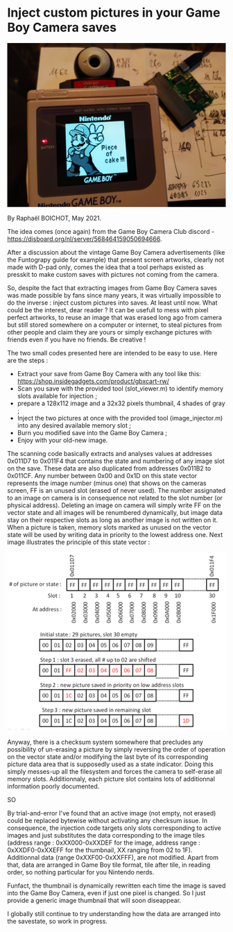 # Inject custom pictures in your Game Boy Camera saves

![Time for creativity](https://github.com/Raphael-Boichot/Inject-pictures-in-your-Game-Boy-Camera-saves/blob/main/Pictures/Piece%20of%20cake.jpg)

By Raphaël BOICHOT, May 2021.

The idea comes (once again) from the Game Boy Camera Club discord - https://disboard.org/nl/server/568464159050694666.

After a discussion about the vintage Game Boy Camera advertisements (like the Funtograpy guide for example) that present screen artworks, clearly not made with D-pad only, comes the idea that a tool perhaps existed as presskit to make custom saves with pictures not coming from the camera.

So, despite the fact that extracting images from Game Boy Camera saves was made possible by fans since many years, it was virtually impossible to do the inverse : inject custom pictures into saves. At least until now. What could be the interest, dear reader ? It can be usefull to mess with pixel perfect artworks, to reuse an image that was erased long ago from camera but still stored somewhere on a computer or internet, to steal pictures from other people and claim they are yours or simply exchange pictures with friends even if you have no friends. Be creative ! 

The two small codes presented here are intended to be easy to use. Here are the steps :
- Extract your save from Game Boy Camera with any tool like this: https://shop.insidegadgets.com/product/gbxcart-rw/
- Scan you save with the provided tool (slot_viewer.m) to identify memory slots available for injection ;
- prepare a 128x112 image and a 32x32 pixels thumbnail, 4 shades of gray ;  
- Inject the two pictures at once with the provided tool (image_injector.m) into any desired available memory slot ;
- Burn you modified save into the Game Boy Camera ;
- Enjoy with your old-new image.

The scanning code basically extracts and analyses values at addresses 0x011D7 to 0x011F4 that contains the state and numbering of any image slot on the save. These data are also duplicated from addresses 0x011B2 to 0x011CF. Any number between 0x00 and 0x1D on this state vector represents the image number (minus one) that shows on the cameras screen, FF is an unused slot (erased of never used). The number assignated to an image on camera is in consequence not related to the slot number (or physical address). Deleting an image on camera will simply write FF on the vector state and all images will be renumbered dynamically, but image data stay on their respective slots as long as another image is not written on it. When a picture is taken, memory slots marked as unused on the vector state will be used by writing data in priority to the lowest address one. Next image illustrates the principle of this state vector :

![Vector state](https://github.com/Raphael-Boichot/Inject-pictures-in-your-Game-Boy-Camera-saves/blob/main/Pictures/Vector%20state.png)

Anyway, there is a checksum system somewhere that precludes any possibility of un-erasing a picture by simply reversing the order of operation on the vector state and/or modifying the last byte of its corresponding picture data area that is supposedly used as a state indicator. Doing this simply messes-up all the filesystem and forces the camera to self-erase all memory slots. Additionnaly, each picture slot contains lots of additionnal information poorly documented.

SO

By trial-and-error I've found that an active image (not empty, not erased) could be replaced bytewise without activating any checksum issue. In consequence, the injection code targets only slots corresponding to active images and just substitutes the data corresponding to the image tiles (address range : 0xXX000-0xXXDEF for the image, address range : 0xXXDF0-0xXXEFF for the thumbnail, XX ranging from 02 to 1F). Additionnal data (range 0xXXF00-0xXXFFF), are not modified. Apart from that, data are arranged in Game Boy tile format, tile after tile, in reading order, so nothing particular for you Nintendo nerds.

Funfact, the thumbnail is dynamically rewritten each time the image is saved into the Game Boy Camera, even if just one pixel is changed. So I just provide a generic image thumbnail that will soon diseappear. 

I globally still continue to try understanding how the data are arranged into the savestate, so work in progress.
